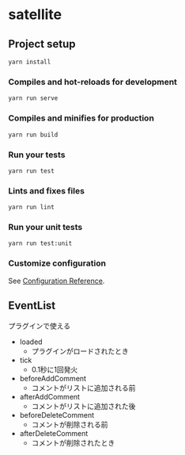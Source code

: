 # satellite

## Project setup
```
yarn install
```

### Compiles and hot-reloads for development
```
yarn run serve
```

### Compiles and minifies for production
```
yarn run build
```

### Run your tests
```
yarn run test
```

### Lints and fixes files
```
yarn run lint
```

### Run your unit tests
```
yarn run test:unit
```

### Customize configuration
See [Configuration Reference](https://cli.vuejs.org/config/).

## EventList
プラグインで使える

- loaded
  - プラグインがロードされたとき
- tick
  - 0.1秒に1回発火  
- beforeAddComment
  - コメントがリストに追加される前
- afterAddComment
  - コメントがリストに追加された後
- beforeDeleteComment
  - コメントが削除される前
- afterDeleteComment
  - コメントが削除されたとき
